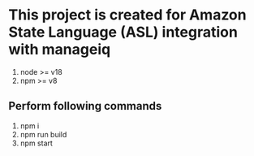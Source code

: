# This project is created for Amazon State Language (ASL) integration with manageiq

1. node >= v18
2. npm >= v8 

## Perform following commands 

1. npm i
2. npm run build 
3. npm start
